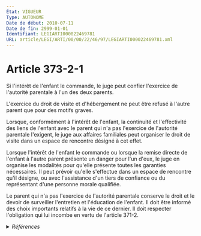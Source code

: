 ```yaml
---
État: VIGUEUR
Type: AUTONOME
Date de début: 2010-07-11
Date de fin: 2999-01-01
Identifiant: LEGIARTI000022469781
URL: article/LEGI/ARTI/00/00/22/46/97/LEGIARTI000022469781.xml
---
```


<h1>Article 373-2-1</h1>

Si l'intérêt de l'enfant le commande, le juge peut confier l'exercice de
l'autorité parentale à l'un des deux parents.<br />

L'exercice du droit de visite et d'hébergement ne peut être refusé à l'autre
parent que pour des motifs graves.<br />

Lorsque, conformément à l'intérêt de l'enfant, la continuité et l'effectivité
des liens de l'enfant avec le parent qui n'a pas l'exercice de l'autorité
parentale l'exigent, le juge aux affaires familiales peut organiser le droit de
visite dans un espace de rencontre désigné à cet effet.<br />

Lorsque l'intérêt de l'enfant le commande ou lorsque la remise directe de
l'enfant à l'autre parent présente un danger pour l'un d'eux, le juge en
organise les modalités pour qu'elle présente toutes les garanties nécessaires.
Il peut prévoir qu'elle s'effectue dans un espace de rencontre qu'il désigne, ou
avec l'assistance d'un tiers de confiance ou du représentant d'une personne
morale qualifiée.<br />

Le parent qui n'a pas l'exercice de l'autorité parentale conserve le droit et le
devoir de surveiller l'entretien et l'éducation de l'enfant. Il doit être
informé des choix importants relatifs à la vie de ce dernier. Il doit respecter
l'obligation qui lui incombe en vertu de l'article 371-2.


<details>
  <summary><em>Références</em></summary>

  <h2>Articles faisant référence à l'article</h2>
  
  <ul>
    <li>
      <a href="https://legal.tricoteuses.fr//redirection/LEGIARTI000006426470?vers=git&vers=legifrance">Code civil - article 371-2 AUTONOME MODIFIE, en vigueur du 2002-03-05 au 2019-12-30</a> CITATION cible
    </li>
    <li>
      <a href="https://legal.tricoteuses.fr//redirection/LEGIARTI000039778192?vers=git&vers=legifrance">Code civil - article 371-2 AUTONOME VIGUEUR, en vigueur depuis le 2019-12-30</a> CITATION cible
    </li>
    <li>
      <a href="https://legal.tricoteuses.fr//redirection/LEGIARTI000006426469?vers=git&vers=legifrance">Code civil - article 371-2 AUTONOME MODIFIE, en vigueur du 1971-01-01 au 2002-03-05</a> CITATION cible
    </li>
    <li>
      <a href="https://legal.tricoteuses.fr//redirection/LEGIARTI000022455677?vers=git&vers=legifrance">LOI n° 2010-769 du 9 juillet 2010 relative aux violences faites spécifiquement aux femmes, aux violences au sein des couples et aux incidences de ces dernières sur les enfants - article 7 ENTIEREMENT_MODIF</a> MODIFIE source
    </li>
  </ul>
  
  <h2>Références faites par l'article</h2>
  
  <ul>
    <li>
      2010-07-09 MODIFIE cible <a href="https://legal.tricoteuses.fr//redirection/LEGIARTI000022455677?vers=git&vers=legifrance">LOI n° 2010-769 du 9 juillet 2010 relative aux violences faites spécifiquement aux femmes, aux violences au sein des couples et aux incidences de ces dernières sur les enfants - article 7 ENTIEREMENT_MODIF</a>
    </li>
    <li>
      2020-07-28 CITATION cible <a href="https://legal.tricoteuses.fr//redirection/LEGIARTI000042173967?vers=git&vers=legifrance">Décret n° 2020-930 du 28 juillet 2020 relatif à la mesure d'accompagnement de l'enfant par un tiers de confiance et modifiant le code de procédure civile - article 1 ENTIEREMENT_MODIF</a>
    </li>
    <li>
      2021-12-24 CITATION cible <a href="https://legal.tricoteuses.fr//redirection/LEGIARTI000044622532?vers=git&vers=legifrance">Décret n° 2021-1820 du 24 décembre 2021 relatif aux mesures de surveillance applicables lors de leur libération aux auteurs d'infractions commises au sein du couple - article 4 ENTIEREMENT_MODIF</a>
    </li>
    <li>
      2021-12-24 CITATION cible <a href="https://legal.tricoteuses.fr//redirection/LEGIARTI000044622534?vers=git&vers=legifrance">Décret n° 2021-1820 du 24 décembre 2021 relatif aux mesures de surveillance applicables lors de leur libération aux auteurs d'infractions commises au sein du couple - article 5 ENTIEREMENT_MODIF</a>
    </li>
    <li>
      2999-01-01 CITATION source <a href="https://legal.tricoteuses.fr//redirection/LEGIARTI000006426469?vers=git&vers=legifrance">Code civil - article 371-2 AUTONOME MODIFIE, en vigueur du 1971-01-01 au 2002-03-05</a>
    </li>
    <li>
      2999-01-01 CITATION cible <a href="https://legal.tricoteuses.fr//redirection/LEGIARTI000051011552?vers=git&vers=legifrance">Code de l'action sociale et des familles - article D216-1 AUTONOME VIGUEUR, en vigueur depuis le 2013-10-21</a>
    </li>
    <li>
      2999-01-01 CITATION cible <a href="https://legal.tricoteuses.fr//redirection/LEGIARTI000026701470?vers=git&vers=legifrance">Code de procédure civile - article 1180-5 AUTONOME VIGUEUR, en vigueur depuis le 2012-11-30</a>
    </li>
    <li>
      2999-01-01 CITATION cible <a href="https://legal.tricoteuses.fr//redirection/LEGIARTI000042174675?vers=git&vers=legifrance">Code de procédure civile - article 1180-5-1 AUTONOME VIGUEUR, en vigueur depuis le 2020-07-31</a>
    </li>
    <li>
      2999-01-01 CITATION cible <a href="https://legal.tricoteuses.fr//redirection/LEGIARTI000044630005?vers=git&vers=legifrance">Code de procédure pénale - article D47-11-4 AUTONOME VIGUEUR, en vigueur depuis le 2022-02-01</a>
    </li>
  </ul>
</details>
